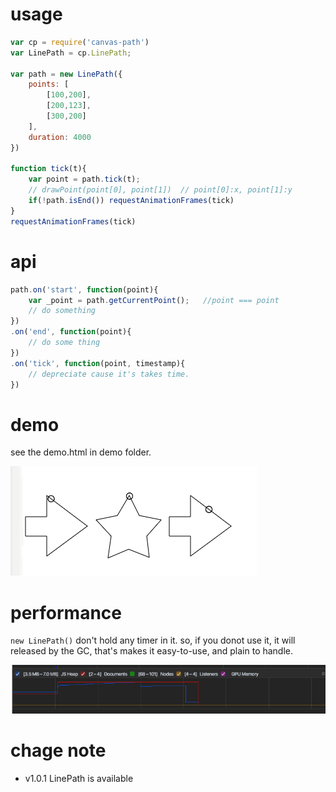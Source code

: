# usage

```javascript
var cp = require('canvas-path')
var LinePath = cp.LinePath;

var path = new LinePath({
    points: [
        [100,200],
        [200,123],
        [300,200]
    ],
    duration: 4000
})

function tick(t){
    var point = path.tick(t);
    // drawPoint(point[0], point[1])  // point[0]:x, point[1]:y
    if(!path.isEnd()) requestAnimationFrames(tick)
}
requestAnimationFrames(tick)
```

# api
```javascript
path.on('start', function(point){
    var _point = path.getCurrentPoint();   //point === point
    // do something
})
.on('end', function(point){
    // do some thing
})
.on('tick', function(point, timestamp){
    // depreciate cause it's takes time.
})
```

# demo

see the demo.html in demo folder.

![](https://github.com/IAIAE/canvas-path/blob/master/images/demo.gif)

# performance

`new LinePath()` don't hold any timer in it. so, if you donot use it, it will released by the GC, that's makes it easy-to-use, and plain to handle.

![](https://github.com/IAIAE/canvas-path/blob/master/images/perf.png)

# chage note

- v1.0.1 LinePath is available


